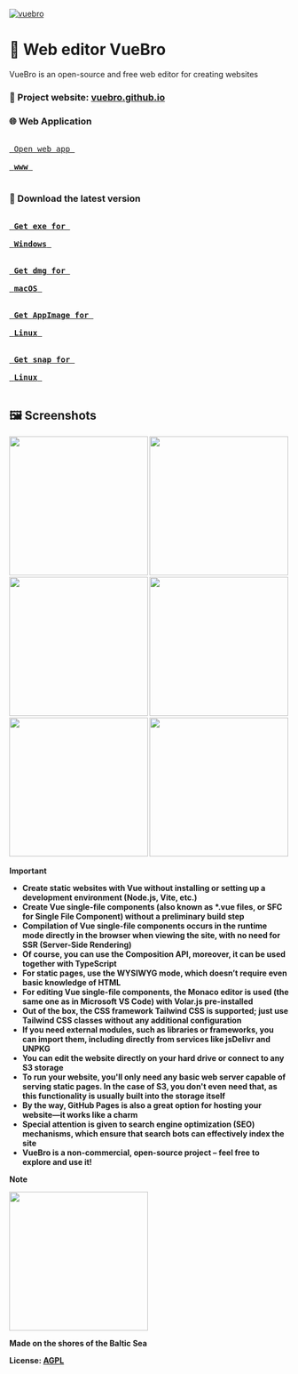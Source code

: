 [![vuebro](https://snapcraft.io/vuebro/badge.svg)](https://snapcraft.io/vuebro)

# :punch: Web editor VueBro

VueBro is an open-source and free web editor for creating websites

### :link: Project website: [vuebro.github.io](https://vuebro.github.io)

### :globe_with_meridians: Web Application

[<kbd><br> Open web app <br><br> <strong>www<strong> <br><br></kbd>][wwwLink]

### :floppy_disk: Download the latest version

[<kbd><br> Get exe for <br><br> <strong>Windows<strong> <br><br></kbd>][Link]
[<kbd><br> Get dmg for <br><br> <strong>macOS<strong> <br><br></kbd>][Link]
[<kbd><br> Get AppImage for <br><br> <strong>Linux<strong> <br><br></kbd>][Link]
[<kbd><br> Get snap for <br><br> <strong>Linux<strong> <br><br></kbd>][snapLink]

[wwwLink]: https://vuebro.github.io/vuebro
[Link]: https://github.com/vuebro/vuebro/releases/latest
[snapLink]: https://snapcraft.io/vuebro

## :framed_picture: Screenshots

[<img src="https://vuebro.github.io/images/screenshots/1.png" width="250"/>](https://vuebro.github.io/images/screenshots/1.png)
[<img src="https://vuebro.github.io/images/screenshots/2.png" width="250"/>](https://vuebro.github.io/images/screenshots/2.png)
[<img src="https://vuebro.github.io/images/screenshots/3.png" width="250"/>](https://vuebro.github.io/images/screenshots/3.png)
[<img src="https://vuebro.github.io/images/screenshots/4.png" width="250"/>](https://vuebro.github.io/images/screenshots/4.png)
[<img src="https://vuebro.github.io/images/screenshots/5.png" width="250"/>](https://vuebro.github.io/images/screenshots/5.png)
[<img src="https://vuebro.github.io/images/screenshots/6.png" width="250"/>](https://vuebro.github.io/images/screenshots/6.png)

> [!IMPORTANT]
>
> - Create static websites with Vue without installing or setting up a development environment (Node.js, Vite, etc.)
> - Create Vue single-file components (also known as \*.vue files, or SFC for Single File Component) without a preliminary build step
> - Compilation of Vue single-file components occurs in the runtime mode directly in the browser when viewing the site, with no need for SSR (Server-Side Rendering)
> - Of course, you can use the Composition API, moreover, it can be used together with TypeScript
> - For static pages, use the WYSIWYG mode, which doesn’t require even basic knowledge of HTML
> - For editing Vue single-file components, the Monaco editor is used (the same one as in Microsoft VS Code) with Volar.js pre-installed
> - Out of the box, the CSS framework Tailwind CSS is supported; just use Tailwind CSS classes without any additional configuration
> - If you need external modules, such as libraries or frameworks, you can import them, including directly from services like jsDelivr and UNPKG
> - You can edit the website directly on your hard drive or connect to any S3 storage
> - To run your website, you'll only need any basic web server capable of serving static pages. In the case of S3, you don't even need that, as this functionality is usually built into the storage itself
> - By the way, GitHub Pages is also a great option for hosting your website—it works like a charm
> - Special attention is given to search engine optimization (SEO) mechanisms, which ensure that search bots can effectively index the site
> - VueBro is a non-commercial, open-source project – feel free to explore and use it!

> [!NOTE]
>
> <img src="https://vuebro.github.io/images/drakkar.svg" width="250"/>
>
> Made on the shores of the Baltic Sea

License: [AGPL](https://choosealicense.com/licenses/agpl-3.0)
